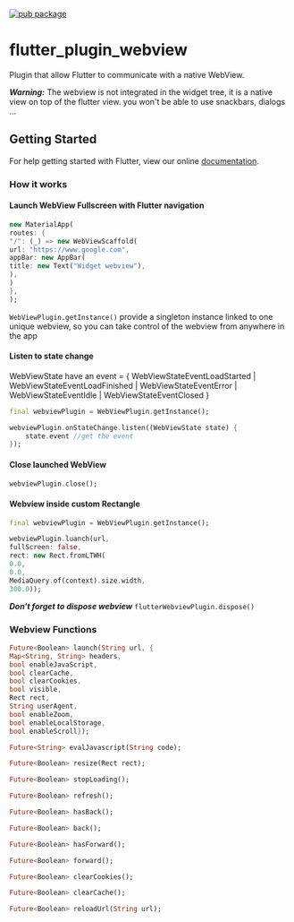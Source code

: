 [![pub package](https://img.shields.io/pub/v/flutter_plugin_webview.svg)](https://pub.dartlang.org/packages/flutter_plugin_webview) 


# flutter_plugin_webview

Plugin that allow Flutter to communicate with a native WebView.

***Warning:***
The webview is not integrated in the widget tree, it is a native view on top of the flutter view.
you won't be able to use snackbars, dialogs ...

## Getting Started

For help getting started with Flutter, view our online [documentation](http://flutter.io/).

### How it works

#### Launch WebView Fullscreen with Flutter navigation

```dart
new MaterialApp(
routes: {
"/": (_) => new WebViewScaffold(
url: "https://www.google.com",
appBar: new AppBar(
title: new Text("Widget webview"),
),
)
},
);
```

`WebViewPlugin.getInstance()` provide a singleton instance linked to one unique webview,
so you can take control of the webview from anywhere in the app

#### Listen to state change

WebViewState have an event = { WebViewStateEventLoadStarted | WebViewStateEventLoadFinished | WebViewStateEventError | WebViewStateEventIdle | WebViewStateEventClosed }

```dart
final webviewPlugin = WebViewPlugin.getInstance();  

webviewPlugin.onStateChange.listen((WebViewState state) {
    state.event //get the event
});
```

#### Close launched WebView

```dart
webviewPlugin.close();
```

#### Webview inside custom Rectangle

```dart
final webviewPlugin = WebViewPlugin.getInstance();  

webviewPlugin.luanch(url,
fullScreen: false,
rect: new Rect.fromLTWH(
0.0, 
0.0, 
MediaQuery.of(context).size.width, 
300.0));
```

***Don't forget to dispose webview***
`flutterWebviewPlugin.dispose()`

### Webview Functions

```dart
Future<Boolean> launch(String url, {
Map<String, String> headers,
bool enableJavaScript,
bool clearCache,
bool clearCookies,
bool visible,
Rect rect,
String userAgent,
bool enableZoom,
bool enableLocalStorage,
bool enableScroll});
```
```dart
Future<String> evalJavascript(String code);
```
```dart
Future<Boolean> resize(Rect rect);
```
```dart
Future<Boolean> stopLoading();
```
```dart
Future<Boolean> refresh();
```
```dart
Future<Boolean> hasBack();
```
```dart
Future<Boolean> back();
```
```dart
Future<Boolean> hasForward();
```
```dart
Future<Boolean> forward();
```
```dart
Future<Boolean> clearCookies();
```
```dart
Future<Boolean> clearCache();
```
```dart
Future<Boolean> reloadUrl(String url);
```
